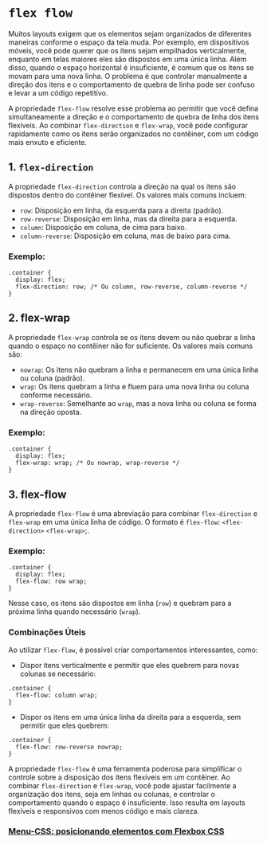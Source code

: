 # `flex flow`

Muitos layouts exigem que os elementos sejam organizados de diferentes maneiras conforme o espaço da tela muda. Por exemplo, em dispositivos móveis, você pode querer que os itens sejam empilhados verticalmente, enquanto em telas maiores eles são dispostos em uma única linha. Além disso, quando o espaço horizontal é insuficiente, é comum que os itens se movam para uma nova linha. O problema é que controlar manualmente a direção dos itens e o comportamento de quebra de linha pode ser confuso e levar a um código repetitivo.

A propriedade `flex-flow` resolve esse problema ao permitir que você defina simultaneamente a direção e o comportamento de quebra de linha dos itens flexíveis. Ao combinar `flex-direction` e `flex-wrap`, você pode configurar rapidamente como os itens serão organizados no contêiner, com um código mais enxuto e eficiente.

## 1. `flex-direction`

A propriedade `flex-direction` controla a direção na qual os itens são dispostos dentro do contêiner flexível. Os valores mais comuns incluem:

- `row`: Disposição em linha, da esquerda para a direita (padrão).
- `row-reverse`: Disposição em linha, mas da direita para a esquerda.
- `column`: Disposição em coluna, de cima para baixo.
- `column-reverse`: Disposição em coluna, mas de baixo para cima.

### Exemplo:

```
.container {
  display: flex;
  flex-direction: row; /* Ou column, row-reverse, column-reverse */
}
```

## 2. flex-wrap

A propriedade `flex-wrap` controla se os itens devem ou não quebrar a linha quando o espaço no contêiner não for suficiente. Os valores mais comuns são:

- `nowrap`: Os itens não quebram a linha e permanecem em uma única linha ou coluna (padrão).
- `wrap`: Os itens quebram a linha e fluem para uma nova linha ou coluna conforme necessário.
- `wrap-reverse`: Semelhante ao `wrap`, mas a nova linha ou coluna se forma na direção oposta.

### Exemplo:

```
.container {
  display: flex;
  flex-wrap: wrap; /* Ou nowrap, wrap-reverse */
}
```

## 3. flex-flow

A propriedade `flex-flow` é uma abreviação para combinar `flex-direction` e `flex-wrap` em uma única linha de código. O formato é `flex-flow`: `<flex-direction>` `<flex-wrap>`;.

### Exemplo:

```
.container {
  display: flex;
  flex-flow: row wrap;
}
```

Nesse caso, os itens são dispostos em linha (`row`) e quebram para a próxima linha quando necessário (`wrap`).

### Combinações Úteis

Ao utilizar `flex-flow`, é possível criar comportamentos interessantes, como:

- Dispor itens verticalmente e permitir que eles quebrem para novas colunas se necessário:

```
.container {
  flex-flow: column wrap;
}
```
- Dispor os itens em uma única linha da direita para a esquerda, sem permitir que eles quebrem:

```
.container {
  flex-flow: row-reverse nowrap;
}
```
A propriedade `flex-flow` é uma ferramenta poderosa para simplificar o controle sobre a disposição dos itens flexíveis em um contêiner. Ao combinar `flex-direction` e `flex-wrap`, você pode ajustar facilmente a organização dos itens, seja em linhas ou colunas, e controlar o comportamento quando o espaço é insuficiente. Isso resulta em layouts flexíveis e responsivos com menos código e mais clareza.

### [Menu-CSS: posicionando elementos com Flexbox CSS](menu.md)
